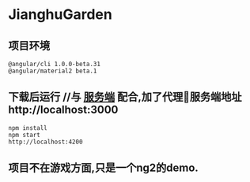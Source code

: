 # JianghuGarden
## 项目环境 
    @angular/cli 1.0.0-beta.31
    @angular/material2 beta.1
    
## 下载后运行  //与 [服务端](https://github.com/crossgit/GardenServer) 配合,加了代理服务端地址 http://localhost:3000 
    npm install
    npm start   
    http://localhost:4200


## 项目不在游戏方面,只是一个ng2的demo.


